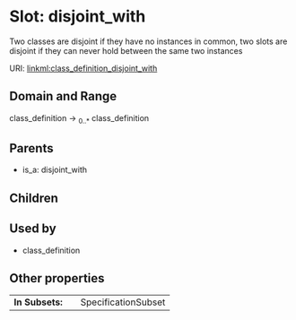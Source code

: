 
# Slot: disjoint_with


Two classes are disjoint if they have no instances in common, two slots are disjoint if they can never hold between the same two instances

URI: [linkml:class_definition_disjoint_with](https://w3id.org/linkml/class_definition_disjoint_with)


## Domain and Range

class_definition &#8594;  <sub>0..\*</sub> class_definition

## Parents

 *  is_a: disjoint_with

## Children


## Used by

 * class_definition

## Other properties

|  |  |  |
| --- | --- | --- |
| **In Subsets:** | | SpecificationSubset |

